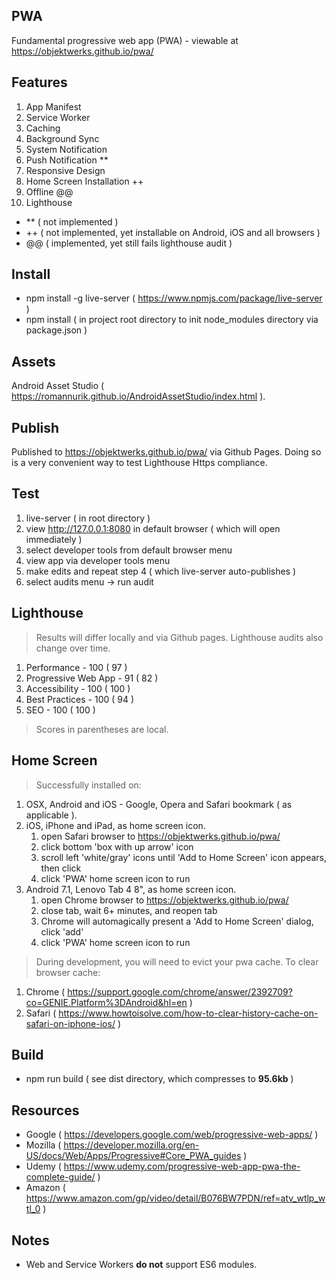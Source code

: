 PWA
---
Fundamental progressive web app (PWA) - viewable at https://objektwerks.github.io/pwa/

Features
--------
1. App Manifest
2. Service Worker
3. Caching
4. Background Sync
5. System Notification
6. Push Notification **
7. Responsive Design
8. Home Screen Installation ++
9. Offline @@
10. Lighthouse

* ** ( not implemented )
* ++ ( not implemented, yet installable on Android, iOS and all browsers )
* @@ ( implemented, yet still fails lighthouse audit )

Install
-------
* npm install -g live-server ( https://www.npmjs.com/package/live-server )
* npm install ( in project root directory to init node_modules directory via package.json )

Assets
------
Android Asset Studio ( https://romannurik.github.io/AndroidAssetStudio/index.html ).

Publish
-------
Published to https://objektwerks.github.io/pwa/ via Github Pages. Doing so is a very
convenient way to test Lighthouse Https compliance.

Test
----
1. live-server ( in root directory )
2. view http://127.0.0.1:8080 in default browser ( which will open immediately )
3. select developer tools from default browser menu
4. view app via developer tools menu
5. make edits and repeat step 4 ( which live-server auto-publishes )
6. select audits menu -> run audit

Lighthouse
----------
>Results will differ locally and via Github pages. Lighthouse audits also change over time.

1. Performance - 100 ( 97 )
2. Progressive Web App - 91 ( 82 )
3. Accessibility - 100 ( 100 )
4. Best Practices - 100 ( 94 )
5. SEO - 100 ( 100 )

>Scores in parentheses are local.

Home Screen
-----------
>Successfully installed on:

1. OSX, Android and iOS - Google, Opera and Safari bookmark ( as applicable ).
2. iOS, iPhone and iPad, as home screen icon.
    1. open Safari browser to https://objektwerks.github.io/pwa/
    2. click bottom 'box with up arrow' icon
    3. scroll left 'white/gray' icons until 'Add to Home Screen' icon appears, then click
    4. click 'PWA' home screen icon to run
3. Android 7.1, Lenovo Tab 4 8", as home screen icon.
    1. open Chrome browser to https://objektwerks.github.io/pwa/
    2. close tab, wait 6+ minutes, and reopen tab
    3. Chrome will automagically present a 'Add to Home Screen' dialog, click 'add'
    4. click 'PWA' home screen icon to run

>During development, you will need to evict your pwa cache. To clear browser cache:

1. Chrome ( https://support.google.com/chrome/answer/2392709?co=GENIE.Platform%3DAndroid&hl=en )
2. Safari ( https://www.howtoisolve.com/how-to-clear-history-cache-on-safari-on-iphone-ios/ )

Build
-----
* npm run build ( see dist directory, which compresses to **95.6kb** )

Resources
---------
* Google ( https://developers.google.com/web/progressive-web-apps/ )
* Mozilla ( https://developer.mozilla.org/en-US/docs/Web/Apps/Progressive#Core_PWA_guides )
* Udemy ( https://www.udemy.com/progressive-web-app-pwa-the-complete-guide/ )
* Amazon ( https://www.amazon.com/gp/video/detail/B076BW7PDN/ref=atv_wtlp_wtl_0 )

Notes
-----
* Web and Service Workers **do not** support ES6 modules.